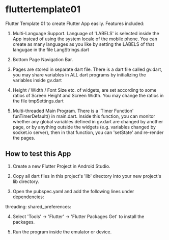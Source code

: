 # fluttertemplate01

Flutter Template 01 to create Flutter App easily.  Features included:

1. Multi-Language Support.  Language of 'LABELS' is selected inside the App instead of using the system locale of the mobile phone.  You can create as many languages as you like by setting the LABELS of that langugae in the file LangStrings.dart

2. Bottom Page Navigation Bar.

3. Pages are stored in separate dart file.  There is a dart file called gv.dart, you may share variables in ALL dart programs by initializing the variables inside gv.dart

4. Height / Width / Font Size etc. of widgets, are set according to some ratios of Screen Height and Screen Width.  You may change the ratios in the file tmpSettings.dart

5. Multi-threaded Main Program.  There is a 'Timer Function' funTimerDefault() in main.dart.  Inside this function, you can monitor whether any global variables defined in gv.dart are changed by another page, or by anything outside the widgets (e.g. variables changed by socket.io server), then in that function, you can 'setState' and re-render the pages.

## How to test this App

1. Create a new Flutter Project in Android Studio.

2. Copy all dart files in this project's 'lib' directory into your new project's lib directory.

3. Open the pubspec.yaml and add the following lines under dependencies:

  threading:
  shared_preferences:

4. Select 'Tools' -> 'Flutter' -> 'Flutter Packages Get' to install the packages.

5. Run the program inside the emulator or device.

